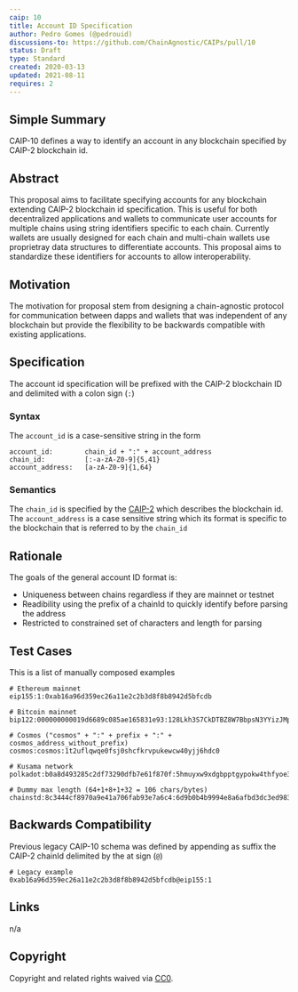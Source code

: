 ```yaml
---
caip: 10
title: Account ID Specification
author: Pedro Gomes (@pedrouid)
discussions-to: https://github.com/ChainAgnostic/CAIPs/pull/10
status: Draft
type: Standard
created: 2020-03-13
updated: 2021-08-11
requires: 2
---
```


## Simple Summary

CAIP-10 defines a way to identify an account in any blockchain specified by CAIP-2 blockchain id.

## Abstract

This proposal aims to facilitate specifying accounts for any blockchain extending CAIP-2 blockchain id specification. This is useful for both decentralized applications and wallets to communicate user accounts for multiple chains using string identifiers specific to each chain. Currently wallets are usually designed for each chain and multi-chain wallets use proprietray data structures to differentiate accounts. This proposal aims to standardize these identifiers for accounts to allow interoperability.

## Motivation

The motivation for proposal stem from designing a chain-agnostic protocol for communication between dapps and wallets that was independent of any blockchain but provide the flexibility to be backwards compatible with existing applications.

## Specification

The account id specification will be prefixed with the CAIP-2 blockchain ID and delimited with a colon sign (`:`)

### Syntax

The `account_id` is a case-sensitive string in the form

```
account_id:        chain_id + ":" + account_address
chain_id:          [:-a-zA-Z0-9]{5,41}
account_address:   [a-zA-Z0-9]{1,64}
```

### Semantics

The `chain_id` is specified by the [CAIP-2](https://github.com/ChainAgnostic/CAIPs/blob/master/CAIPs/caip-2.md) which describes the blockchain id.
The `account_address` is a case sensitive string which its format is specific to the blockchain that is referred to by the `chain_id`

## Rationale

The goals of the general account ID format is:

- Uniqueness between chains regardless if they are mainnet or testnet
- Readibility using the prefix of a chainId to quickly identify before parsing the address
- Restricted to constrained set of characters and length for parsing

## Test Cases

This is a list of manually composed examples

```
# Ethereum mainnet
eip155:1:0xab16a96d359ec26a11e2c2b3d8f8b8942d5bfcdb

# Bitcoin mainnet
bip122:000000000019d6689c085ae165831e93:128Lkh3S7CkDTBZ8W7BbpsN3YYizJMp8p6

# Cosmos ("cosmos" + ":" + prefix + ":" + cosmos_address_without_prefix)
cosmos:cosmos:1t2uflqwqe0fsj0shcfkrvpukewcw40yjj6hdc0

# Kusama network
polkadot:b0a8d493285c2df73290dfb7e61f870f:5hmuyxw9xdgbpptgypokw4thfyoe3ryenebr381z9iaegmfy

# Dummy max length (64+1+8+1+32 = 106 chars/bytes)
chainstd:8c3444cf8970a9e41a706fab93e7a6c4:6d9b0b4b9994e8a6afbd3dc3ed983cd51c755afb27cd1dc7825ef59c134a39f7
```

## Backwards Compatibility

Previous legacy CAIP-10 schema was defined by appending as suffix the CAIP-2 chainId delimited by the at sign (`@`)

```
# Legacy example
0xab16a96d359ec26a11e2c2b3d8f8b8942d5bfcdb@eip155:1
```

## Links

n/a

## Copyright

Copyright and related rights waived via [CC0](https://creativecommons.org/publicdomain/zero/1.0/).
